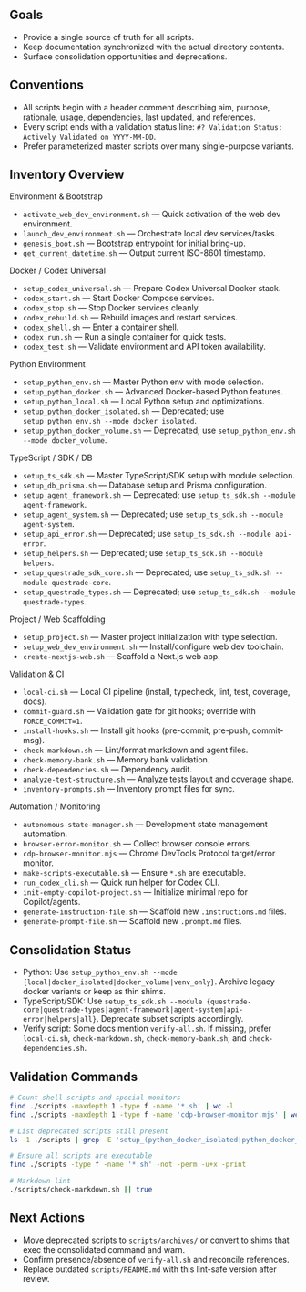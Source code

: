 

## Goals

- Provide a single source of truth for all scripts.
- Keep documentation synchronized with the actual directory contents.
- Surface consolidation opportunities and deprecations.

## Conventions

- All scripts begin with a header comment describing aim, purpose, rationale, usage, dependencies, last updated, and references.
- Every script ends with a validation status line: `#? Validation Status: Actively Validated on YYYY-MM-DD`.
- Prefer parameterized master scripts over many single-purpose variants.

## Inventory Overview

Environment & Bootstrap

- `activate_web_dev_environment.sh` — Quick activation of the web dev environment.
- `launch_dev_environment.sh` — Orchestrate local dev services/tasks.
- `genesis_boot.sh` — Bootstrap entrypoint for initial bring-up.
- `get_current_datetime.sh` — Output current ISO-8601 timestamp.

Docker / Codex Universal

- `setup_codex_universal.sh` — Prepare Codex Universal Docker stack.
- `codex_start.sh` — Start Docker Compose services.
- `codex_stop.sh` — Stop Docker services cleanly.
- `codex_rebuild.sh` — Rebuild images and restart services.
- `codex_shell.sh` — Enter a container shell.
- `codex_run.sh` — Run a single container for quick tests.
- `codex_test.sh` — Validate environment and API token availability.

Python Environment

- `setup_python_env.sh` — Master Python env with mode selection.
- `setup_python_docker.sh` — Advanced Docker-based Python features.
- `setup_python_local.sh` — Local Python setup and optimizations.
- `setup_python_docker_isolated.sh` — Deprecated; use `setup_python_env.sh --mode docker_isolated`.
- `setup_python_docker_volume.sh` — Deprecated; use `setup_python_env.sh --mode docker_volume`.

TypeScript / SDK / DB

- `setup_ts_sdk.sh` — Master TypeScript/SDK setup with module selection.
- `setup_db_prisma.sh` — Database setup and Prisma configuration.
- `setup_agent_framework.sh` — Deprecated; use `setup_ts_sdk.sh --module agent-framework`.
- `setup_agent_system.sh` — Deprecated; use `setup_ts_sdk.sh --module agent-system`.
- `setup_api_error.sh` — Deprecated; use `setup_ts_sdk.sh --module api-error`.
- `setup_helpers.sh` — Deprecated; use `setup_ts_sdk.sh --module helpers`.
- `setup_questrade_sdk_core.sh` — Deprecated; use `setup_ts_sdk.sh --module questrade-core`.
- `setup_questrade_types.sh` — Deprecated; use `setup_ts_sdk.sh --module questrade-types`.

Project / Web Scaffolding

- `setup_project.sh` — Master project initialization with type selection.
- `setup_web_dev_environment.sh` — Install/configure web dev toolchain.
- `create-nextjs-web.sh` — Scaffold a Next.js web app.

Validation & CI

- `local-ci.sh` — Local CI pipeline (install, typecheck, lint, test, coverage, docs).
- `commit-guard.sh` — Validation gate for git hooks; override with `FORCE_COMMIT=1`.
- `install-hooks.sh` — Install git hooks (pre-commit, pre-push, commit-msg).
- `check-markdown.sh` — Lint/format markdown and agent files.
- `check-memory-bank.sh` — Memory bank validation.
- `check-dependencies.sh` — Dependency audit.
- `analyze-test-structure.sh` — Analyze tests layout and coverage shape.
- `inventory-prompts.sh` — Inventory prompt files for sync.

Automation / Monitoring

- `autonomous-state-manager.sh` — Development state management automation.
- `browser-error-monitor.sh` — Collect browser console errors.
- `cdp-browser-monitor.mjs` — Chrome DevTools Protocol target/error monitor.
- `make-scripts-executable.sh` — Ensure `*.sh` are executable.
- `run_codex_cli.sh` — Quick run helper for Codex CLI.
- `init-empty-copilot-project.sh` — Initialize minimal repo for Copilot/agents.
- `generate-instruction-file.sh` — Scaffold new `.instructions.md` files.
- `generate-prompt-file.sh` — Scaffold new `.prompt.md` files.

## Consolidation Status

- Python: Use `setup_python_env.sh --mode {local|docker_isolated|docker_volume|venv_only}`. Archive legacy docker variants or keep as thin shims.
- TypeScript/SDK: Use `setup_ts_sdk.sh --module {questrade-core|questrade-types|agent-framework|agent-system|api-error|helpers|all}`. Deprecate subset scripts accordingly.
- Verify script: Some docs mention `verify-all.sh`. If missing, prefer `local-ci.sh`, `check-markdown.sh`, `check-memory-bank.sh`, and `check-dependencies.sh`.

## Validation Commands

```bash
# Count shell scripts and special monitors
find ./scripts -maxdepth 1 -type f -name '*.sh' | wc -l
find ./scripts -maxdepth 1 -type f -name 'cdp-browser-monitor.mjs' | wc -l

# List deprecated scripts still present
ls -1 ./scripts | grep -E 'setup_(python_docker_isolated|python_docker_volume|questrade_|agent_|api_error|helpers)'

# Ensure all scripts are executable
find ./scripts -type f -name '*.sh' -not -perm -u+x -print

# Markdown lint
./scripts/check-markdown.sh || true
```

## Next Actions

- Move deprecated scripts to `scripts/archives/` or convert to shims that exec the consolidated command and warn.
- Confirm presence/absence of `verify-all.sh` and reconcile references.
- Replace outdated `scripts/README.md` with this lint-safe version after review.
